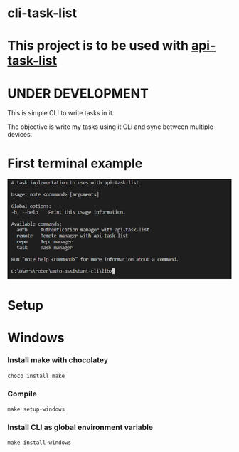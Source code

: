 # cli-task-list

# This project is to be used with [api-task-list](https://github.com/brutalzinn/api-task-list)
# UNDER DEVELOPMENT

This is simple CLI to write tasks in it.

The objective is write my tasks using it CLi and sync between multiple devices.

# First terminal example
<img src="docs/imgs/example_one.png" alt="postman example of api keys list"/>

# Setup

# Windows 
### Install make with chocolatey

    choco install make

### Compile
    make setup-windows

### Install CLI as global environment variable
    make install-windows